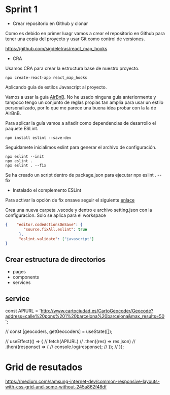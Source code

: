 # Sprint 1

- Crear repositorio en Github y clonar

Como es debido en primer luagr vamos a crear el repositorio en Github para tener una copia del proyecto y usar Git como control de versiones.

https://github.com/sigdeletras/react_map_hooks

- CRA

Usamos CRA para crear la estructura base de nuestro proyecto.


```
npx create-react-app react_map_hooks
```

Aplicando guía de estilos Javascript al proyecto. 

Vamos a usar la guía [AirBnB](https://github.com/airbnb/javascript). No he usado ninguna guia anteriormente y tampoco tengo un conjunto de reglas propias tan amplia para usar un estilo personalizado, por lo que me parece una buena idea probar con la la de AirBnB.

Para aplicar la guía vamos a añadir como dependencias de desarrollo el paquete ESLint.

```
npm install eslint --save-dev
```

Seguidamete inicialimos eslint para generar el archivo de configuración.

```
npx eslint --init
npx eslint .
npx eslint . --fix
```

Se ha creado un script dentro de package.json para ejecutar 
npx eslint . --fix

- Instalado el complemento ESLint


Para activar la opción de fix onsave seguir el siguiente [enlace](https://www.digitalocean.com/community/tutorials/workflow-auto-eslinting#:~:text=If%20you%20have%20the%20ESLint,fixable%20Problems%E2%80%9D%20and%20press%20enter.&text=Beautiful!)

Crea una nueva carpeta .vscode y dentro e archivo setting.json con la configuracion. Solo se aplica para el workspace

```json
{    "editor.codeActionsOnSave": {
        "source.fixAll.eslint": true
      },
      "eslint.validate": ["javascript"]
}
```

## Crear estructura de directorios
- pages
- components
- services

## service

const APIURL = 'http://www.cartociudad.es/CartoGeocoder/Geocode?address=calle%20pons%201%20barcelona%20barcelona&max_results=50';

  // const [geocoders, getGeocoders] = useState([]);

  // useEffect(() => {
  //   fetch(APIURL)
  //     .then((res) => res.json)
  //     .then((response) => {
  //       console.log(response);
  //     });
  // });


# Grid de resutados

https://medium.com/samsung-internet-dev/common-responsive-layouts-with-css-grid-and-some-without-245a862f48df